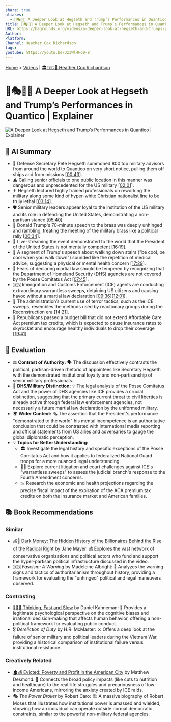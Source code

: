 ```yaml
---
share: true
aliases:
  - 🔎🎭🇺🇸 A Deeper Look at Hegseth and Trump’s Performances in Quantico | Explainer
title: 🔎🎭🇺🇸 A Deeper Look at Hegseth and Trump’s Performances in Quantico | Explainer
URL: https://bagrounds.org/videos/a-deeper-look-at-hegseth-and-trumps-performances-in-quantico-explainer
Author:
Platform:
Channel: Heather Cox Richardson
tags:
youtube: https://youtu.be/Jz3Wl4Fo0-8
---
```

[Home](../index.md) > [Videos](./index.md) | [🏛️🇺🇸📖 Heather Cox Richardson](../people/heather-cox-richardson.md)  
# 🔎🎭🇺🇸 A Deeper Look at Hegseth and Trump’s Performances in Quantico | Explainer  
![A Deeper Look at Hegseth and Trump’s Performances in Quantico | Explainer](https://youtu.be/Jz3Wl4Fo0-8)  
  
## 🤖 AI Summary  
* 🚨 Defense Secretary Pete Hegseth summoned 800 top military advisors from around the world to Quantico on very short notice, pulling them off ships and from missions \[[00:43](http://www.youtube.com/watch?v=Jz3Wl4Fo0-8&t=43)].  
* ⚠️ Calling senior officials to one public location in this manner was dangerous and unprecedented for the US military \[[02:01](http://www.youtube.com/watch?v=Jz3Wl4Fo0-8&t=121)].  
* ✝️ Hegseth lectured highly trained professionals on reworking the military along some kind of hyper-white Christian nationalist line to be truly lethal \[[03:14](http://www.youtube.com/watch?v=Jz3Wl4Fo0-8&t=194)].  
* 🛡️ Senior military leaders appear loyal to the institution of the US military and its role in defending the United States, demonstrating a non-partisan stance \[[05:40](http://www.youtube.com/watch?v=Jz3Wl4Fo0-8&t=340)].  
* 🤯 Donald Trump's 70-minute speech to the brass was deeply unhinged and rambling, treating the meeting of the military brass like a political rally \[[06:34](http://www.youtube.com/watch?v=Jz3Wl4Fo0-8&t=394)].  
* 🧠 Live-streaming the event demonstrated to the world that the President of the United States is not mentally competent \[[16:19](http://www.youtube.com/watch?v=Jz3Wl4Fo0-8&t=979)].  
* 🚶 A segment of Trump's speech about walking down stairs ("be cool, be cool when you walk down") sounded like the repetition of medical advice, suggesting a physical or mental health concern \[[17:29](http://www.youtube.com/watch?v=Jz3Wl4Fo0-8&t=1049)].  
* 🛑 Fears of declaring martial law should be tempered by recognizing that the Department of Homeland Security (DHS) agencies are not covered by the Posse Comitatus Act \[[07:45](http://www.youtube.com/watch?v=Jz3Wl4Fo0-8&t=465)].  
* 🇺🇸 Immigration and Customs Enforcement (ICE) agents are conducting extraordinary warrantless sweeps, detaining US citizens and causing havoc without a martial law declaration \[[09:36](http://www.youtube.com/watch?v=Jz3Wl4Fo0-8&t=576)]\[[12:01](http://www.youtube.com/watch?v=Jz3Wl4Fo0-8&t=721)].  
* 📜 The administration’s current use of terror tactics, such as the ICE sweeps, resembles the methods used by reactionary groups during the Reconstruction era \[[14:21](http://www.youtube.com/watch?v=Jz3Wl4Fo0-8&t=861)].  
* 💸 Republicans passed a budget bill that did not extend Affordable Care Act premium tax credits, which is expected to cause insurance rates to skyrocket and encourage healthy individuals to drop their coverage \[[19:41](http://www.youtube.com/watch?v=Jz3Wl4Fo0-8&t=1181)].  
  
## 🤔 Evaluation  
* ⚖️ **Contrast of Authority:** 🗣️ The discussion effectively contrasts the political, partisan-driven rhetoric of appointees like Secretary Hegseth with the demonstrated institutional loyalty and non-partisanship of senior military professionals.  
* 🧐 **DHS/Military Distinction:** 💡 The legal analysis of the Posse Comitatus Act and the power of DHS agencies like ICE provides a crucial distinction, suggesting that the primary current threat to civil liberties is already active through federal law enforcement agencies, not necessarily a future martial law declaration by the uniformed military.  
* 🌍 **Wider Context:** 🗞️ The assertion that the President's performance "demonstrated to the world" his mental incompetence is an authoritative conclusion that could be contrasted with international media reporting and official statements from US allies and adversaries to gauge the global diplomatic perception.  
* 💡 **Topics for Better Understanding:**  
    * 🏛️ Investigate the legal history and specific exceptions of the Posse Comitatus Act and how it applies to federalized National Guard troops for a more nuanced legal understanding.  
    * 👨‍⚖️ Explore current litigation and court challenges against ICE's "warrantless sweeps" to assess the judicial branch's response to the Fourth Amendment concerns.  
    * 📉 Research the economic and health projections regarding the precise fiscal impact of the expiration of the ACA premium tax credits on both the insurance market and American families.  
  
## 📚 Book Recommendations  
  
### Similar  
* [💰🤫 Dark Money: The Hidden History of the Billionaires Behind the Rise of the Radical Right](../books/dark-money-the-hidden-history-of-the-billionaires-behind-the-rise-of-the-radical-right.md) by Jane Mayer: 💰 Explores the vast network of conservative organizations and political actors who fund and support the hyper-partisan political infrastructure discussed in the video.  
* 🇺🇸 *Fascism: A Warning* by Madeleine Albright: 📜 Analyzes the warning signs and tactics of authoritarianism throughout history, providing a framework for evaluating the "unhinged" political and legal maneuvers observed.  
  
### Contrasting  
* [🤔🐇🐢 Thinking, Fast and Slow](../books/thinking-fast-and-slow.md) by Daniel Kahneman: 🧠 Provides a legitimate psychological perspective on the cognitive biases and irrational decision-making that affects human behavior, offering a non-political framework for evaluating public conduct.  
* 🎖️ *Dereliction of Duty* by H.R. McMaster: ⚔️ Offers a deep look at the failure of senior military and political leaders during the Vietnam War, providing a historical comparison of institutional failure versus institutional resistance.  
  
### Creatively Related  
* [🏚️💰 Evicted: Poverty and Profit in the American City](../books/evicted-poverty-and-profit-in-the-american-city.md) by Matthew Desmond: 🚪 Connects the broad policy impacts (like cuts to nutrition and healthcare) to the real-life struggles and precariousness of low-income Americans, mirroring the anxiety created by ICE raids.  
* 🎭 *The Power Broker* by Robert Caro: 🏗️ A massive biography of Robert Moses that illustrates how institutional power is amassed and wielded, showing how an individual can operate outside normal democratic constraints, similar to the powerful non-military federal agencies.